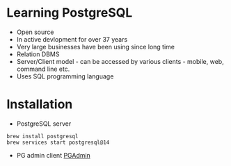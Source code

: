 # Learning PostgreSQL
- Open source
- In active devlopment for over 37 years
- Very large businesses have been using since long time
- Relation DBMS
- Server/Client model - can be accessed by various clients - mobile, web, command line etc.
- Uses SQL programming language

# Installation
- PostgreSQL server
```
brew install postgresql
brew services start postgresql@14
```

- PG admin client
[PGAdmin](https://www.pgadmin.org/download/)